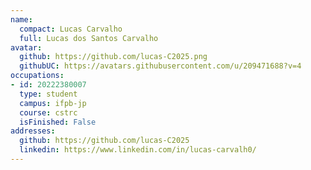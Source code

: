 ```yaml
---
name:
  compact: Lucas Carvalho
  full: Lucas dos Santos Carvalho
avatar:
  github: https://github.com/lucas-C2025.png
  githubUC: https://avatars.githubusercontent.com/u/209471688?v=4
occupations:
- id: 20222380007
  type: student
  campus: ifpb-jp
  course: cstrc
  isFinished: False
addresses:
  github: https://github.com/lucas-C2025
  linkedin: https://www.linkedin.com/in/lucas-carvalh0/
---
```

